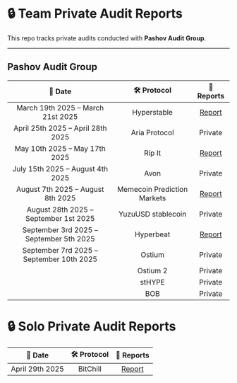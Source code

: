 # 🔒 Team Private Audit Reports

This repo tracks private audits conducted with **Pashov Audit Group**.

---

## Pashov Audit Group

|                📅 Date                |         🛠️ Protocol        |                                             📑 Reports                                             |
| :-----------------------------------: | :-------------------------: | :------------------------------------------------------------------------------------------------: |
|   March 19th 2025 – March 21st 2025   |         Hyperstable         |                                                     [Report](https://github.com/pashov/audits/blob/master/team/pdf/Hyperstable-security-review_2025-03-19.pdf)                                               |
|   April 25th 2025 – April 28th 2025   |        Aria Protocol        |                                                     Private                                           |
|     May 10th 2025 – May 17th 2025     |            Rip It           |                                                     [Report](https://github.com/pashov/audits/blob/master/team/pdf/RipIt-security-review_2025-05-10.pdf)                                            |
|    July 15th 2025 – August 4th 2025   |             Avon            |                                                     Private                                            |
|   August 7th 2025 – August 8th 2025   | Memecoin Prediction Markets | [Report](https://github.com/pashov/audits/blob/master/team/pdf/MCP-security-review_2025-08-07.pdf) |
| August 28th 2025 – September 1st 2025 |      YuzuUSD stablecoin     |                                                     Private                                               |
| September 3rd 2025 – September 5th 2025 |      Hyperbeat     |                                                     [Report](https://github.com/pashov/audits/blob/master/team/pdf/YuzuUSD-security-review_2025-08-28.pdf)                                               |
| September 7rd 2025 – September 10th 2025 |      Ostium     |                                                     Private                                               |
|  |      Ostium 2     |                                                     Private                                               |
|  |      stHYPE     |                                                     Private                                               |
|  |      BOB     |                                                     Private                                               |


# 🔒 Solo Private Audit Reports
|                📅 Date                |         🛠️ Protocol        |                                             📑 Reports                                             |
| :-----------------------------------: | :-------------------------: | :------------------------------------------------------------------------------------------------: |
|   April 29th 2025  |         BitChill         |                                                     [Report]() 
